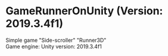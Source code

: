 # GameRunnerOnUnity (Version: 2019.3.4f1)
 Simple game "Side-scroller" "Runner3D"  
 Game engine: Unity version: 2019.3.4f1
 
